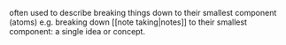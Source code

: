 often used to describe breaking things down to their smallest component (atoms)
e.g. breaking down [[note taking|notes]] to their smallest component: a single idea or concept.